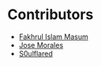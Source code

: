 # Contributors
- [Fakhrul Islam Masum](https://github.com/Masum-ipv)
- [Jose Morales](https://github.com/josdem)
- [S0ulflared](https://github.com/S0ulflared)
